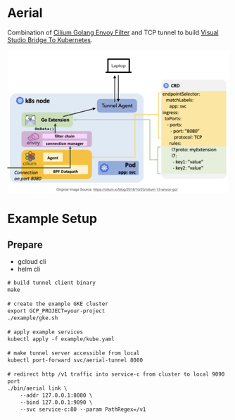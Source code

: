 # Aerial

Combination of [Cilium Golang Envoy Filter](https://docs.cilium.io/en/v1.9/concepts/security/proxy/envoy/#go-extensions) 
and TCP tunnel to build [Visual Studio Bridge To Kubernetes](https://devblogs.microsoft.com/visualstudio/bridge-to-kubernetes-ga/).

![example/overview.png](example/overview.png)

# Example Setup

## Prepare

* gcloud cli
* helm cli 

```shell script
# build tunnel client binary
make

# create the example GKE cluster
export GCP_PROJECT=your-project
./example/gke.sh

# apply example services
kubectl apply -f example/kube.yaml

# make tunnel server accessible from local
kubectl port-forward svc/aerial-tunnel 8080

# redirect http /v1 traffic into service-c from cluster to local 9090 port
./bin/aerial link \
    --addr 127.0.0.1:8080 \
    --bind 127.0.0.1:9090 \
    --svc service-c:80 --param PathRegex=/v1
```